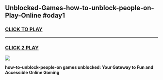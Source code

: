 
## Unblocked-Games-how-to-unblock-people-on-Play-Online #oday1
<h3>
<a href="https://news.freeplayer.one?title=how-to-unblock-people-on&ref=3">CLICK TO PLAY</a></h3>
<hr>

<h3>
<a href="https://news.freeplayer.one?title=how-to-unblock-people-on&ref=3">CLICK 2 PLAY</a>
  
</h3>

<a href="https://news.freeplayer.one?title=how-to-unblock-people-on&ref=3"><img src="https://clearcache.store/games.png"></a>


**how-to-unblock-people-on games unblocked: Your Gateway to Fun and Accessible Online Gaming**
